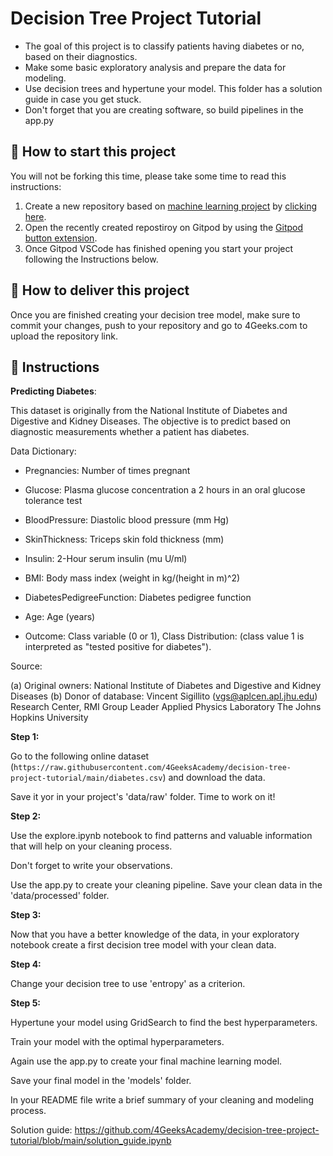 <!-- hide -->
# Decision Tree Project Tutorial
<!-- endhide -->

- The goal of this project is to classify patients having diabetes or no, based on their diagnostics.
- Make some basic exploratory analysis and prepare the data for modeling.
- Use decision trees and hypertune your model. This folder has a solution guide in case you get stuck.
- Don't forget that you are creating software, so build pipelines in the app.py

## 🌱  How to start this project

You will not be forking this time, please take some time to read this instructions:

1. Create a new repository based on [machine learning project](https://github.com/4GeeksAcademy/machine-learning-python-template/generate) by [clicking here](https://github.com/4GeeksAcademy/machine-learning-python-template).
2. Open the recently created repostiroy on Gitpod by using the [Gitpod button extension](https://www.gitpod.io/docs/browser-extension/).
3. Once Gitpod VSCode has finished opening you start your project following the Instructions below.

## 🚛 How to deliver this project

Once you are finished creating your decision tree model, make sure to commit your changes, push to your repository and go to 4Geeks.com to upload the repository link.

## 📝 Instructions

**Predicting Diabetes**:

This dataset is originally from the National Institute of Diabetes and Digestive and Kidney Diseases. The objective is to predict based on diagnostic measurements whether a patient has diabetes.

Data Dictionary:

- Pregnancies: Number of times pregnant

- Glucose: Plasma glucose concentration a 2 hours in an oral glucose tolerance test

- BloodPressure: Diastolic blood pressure (mm Hg)

- SkinThickness: Triceps skin fold thickness (mm)

- Insulin: 2-Hour serum insulin (mu U/ml)

- BMI: Body mass index (weight in kg/(height in m)^2)

- DiabetesPedigreeFunction: Diabetes pedigree function

- Age: Age (years)

- Outcome: Class variable (0 or 1), Class Distribution: (class value 1 is interpreted as "tested positive for diabetes").

Source:

(a) Original owners: National Institute of Diabetes and Digestive and
Kidney Diseases
(b) Donor of database: Vincent Sigillito (vgs@aplcen.apl.jhu.edu)
Research Center, RMI Group Leader
Applied Physics Laboratory
The Johns Hopkins University

**Step 1:**

Go to the following online dataset (`https://raw.githubusercontent.com/4GeeksAcademy/decision-tree-project-tutorial/main/diabetes.csv`) and download the data.

Save it yor in your project's 'data/raw' folder. Time to work on it!

**Step 2:**

Use the explore.ipynb notebook to find patterns and valuable information that will help on your cleaning process. 

Don't forget to write your observations.

Use the app.py to create your cleaning pipeline. Save your clean data in the 'data/processed'  folder.

**Step 3:**

Now that you have a better knowledge of the data, in your exploratory notebook create a first decision tree model with your clean data.

**Step 4:**

Change your decision tree to use 'entropy' as a criterion.

**Step 5:**

Hypertune your model using GridSearch to find the best hyperparameters.

Train your model with the optimal hyperparameters.

Again use the app.py to create your final machine learning model. 

Save your final model in the 'models' folder.

In your README file write a brief summary of your cleaning and modeling process.

Solution guide: https://github.com/4GeeksAcademy/decision-tree-project-tutorial/blob/main/solution_guide.ipynb

